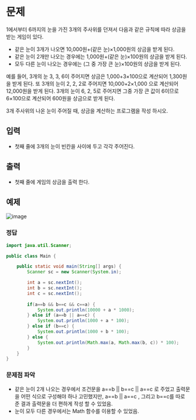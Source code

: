 # 문제
1에서부터 6까지의 눈을 가진 3개의 주사위를 던져서 다음과 같은 규칙에 따라 상금을 받는 게임이 있다. 

- 같은 눈이 3개가 나오면 10,000원+(같은 눈)×1,000원의 상금을 받게 된다. 
- 같은 눈이 2개만 나오는 경우에는 1,000원+(같은 눈)×100원의 상금을 받게 된다. 
- 모두 다른 눈이 나오는 경우에는 (그 중 가장 큰 눈)×100원의 상금을 받게 된다.  

예를 들어, 3개의 눈 3, 3, 6이 주어지면 상금은 1,000+3×100으로 계산되어 1,300원을 받게 된다. 또 3개의 눈이 2, 2, 2로 주어지면 10,000+2×1,000 으로 계산되어 12,000원을 받게 된다. 3개의 눈이 6, 2, 5로 주어지면 그중 가장 큰 값이 6이므로 6×100으로 계산되어 600원을 상금으로 받게 된다.

3개 주사위의 나온 눈이 주어질 때, 상금을 계산하는 프로그램을 작성 하시오.

## 입력
- 첫째 줄에 3개의 눈이 빈칸을 사이에 두고 각각 주어진다. 

## 출력
- 첫째 줄에 게임의 상금을 출력 한다.

## 예제
![image](https://user-images.githubusercontent.com/95197594/178941913-5f64d715-b494-4d99-9efd-5d67a7e0b1cd.png)

### 정답
```java
import java.util.Scanner;

public class Main {

	public static void main(String[] args) {
		Scanner sc = new Scanner(System.in);

		int a = sc.nextInt();
		int b = sc.nextInt();
		int c = sc.nextInt();
		
		if(a==b && b==c && c==a) {
			System.out.println(10000 + a * 1000);
		} else if (a==b || a==c) {
			System.out.println(1000 + a * 100);
		} else if (b==c) {
			System.out.println(1000 + b * 100);
		} else {
			System.out.println(Math.max(a, Math.max(b, c)) * 100);
		}
	}
}
```

### 문제점 파악
- 같은 눈이 2개 나오는 경우에서 조건문을 a==b || b==c || a==c 로 주었고 출력문을 어떤 식으로 구성해야 하나 고민했지만, a==b || a==c , 그리고 b==c를 따로 준 결과 출력문을 더 편하게 작성 할 수 있었음.
- 눈이 모두 다른 경우에서는 Math 함수를 이용할 수 있었음.
